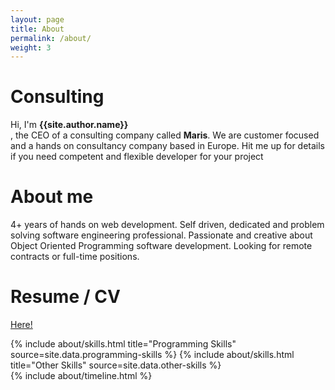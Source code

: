 ```yaml
---
layout: page
title: About
permalink: /about/
weight: 3
---
```


# **Consulting**
Hi, I'm <b>{{site.author.name}}</b><br>, the CEO of a consulting company called <b>Maris</b>. We are customer focused and a hands on consultancy company based in Europe. Hit me up for details if you need competent and flexible developer for your project

# **About me**
4+ years of hands on web development. Self driven, dedicated and problem solving software engineering professional. Passionate and creative about Object Oriented Programming software development. Looking for remote contracts or full-time positions.

# **Resume / CV**
<a href="{{ site.author.resume }}">Here!</a>

<div class="row">
{% include about/skills.html title="Programming Skills" source=site.data.programming-skills %}
{% include about/skills.html title="Other Skills" source=site.data.other-skills %}
</div>

<div class="row">
{% include about/timeline.html %}
</div>